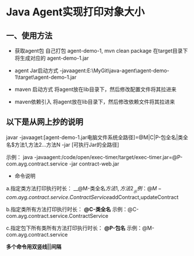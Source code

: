 # Java Agent实现打印对象大小

## 一、使用方法

- 获取agent包 自己打包 agent-demo-1, mvn clean package 在target目录下将生成对应的 agent-demo-1.jar

- agent Jar启动方式 -javaagent:E:\MyGit\java-agent\agent-demo-1\target\agent-demo-1.jar

- maven 启动方式 将agent放在lib目录下，然后修改配置文件将其拉进来

- maven依赖引入 将agent放在lib目录下，然后修改依赖文件将其拉进来

## 以下是从网上抄的说明

javar -javaaget:[agent-demo-1.jar电脑文件系统全路径]=@M|C|P-包全名|类全名$方法1,方法2...方法N -jar [可执行Jar的全路径]

示例： java -javaagent:/code/open/exec-timer/target/exec-timer.jar=@P-com.ayg.contract.service -jar contract-web.jar

- 命令说明

a.指定类方法打印执行时长： __@M-类全名$方法1,方法2__
示例：@M-com.ayg.contract.service.ContractService$addContract,updateContract

b.指定类所有方法打印执行时长： __@C-类全名__
示例：@C-com.ayg.contract.service.ContractService

c.指定包下所有类所有方法打印执行时长： __@P-包名__
示例：@M-com.ayg.contract.service

__多个命令用双竖线||间隔__ 




